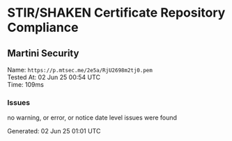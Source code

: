 # STIR/SHAKEN Certificate Repository Compliance

## Martini Security

Name: `https://p.mtsec.me/2e5a/RjU2698m2tj0.pem`\
Tested At: 02 Jun 25 00:54 UTC\
Time: 109ms

### Issues

no warning, or error, or notice date level issues were found

Generated: 02 Jun 25 01:01 UTC